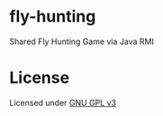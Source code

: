 # fly-hunting
Shared Fly Hunting Game via Java RMI

# License
Licensed under [GNU GPL v3][gpl3]

[gpl3]: http://www.gnu.org/licenses/gpl-3.0.en.html
